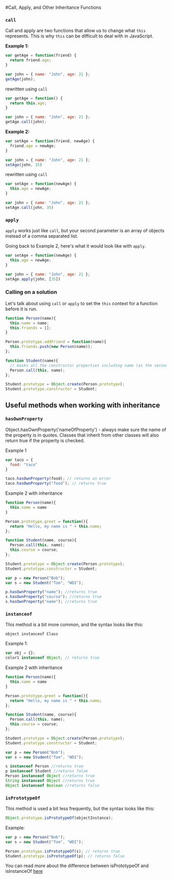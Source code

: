 #Call, Apply, and Other Inheritance Functions

### `call`

Call and apply are two functions that allow us to change what `this` represents. This is why `this` can be difficult to deal with in JavaScript.

**Example 1:**

```js
var getAge = function(friend) {
  return friend.age;
}

var john = { name: "John", age: 21 };
getAge(john);
```

rewritten using `call`

```js
var getAge = function() {
  return this.age;
}

var john = { name: "John", age: 21 };
getAge.call(john);
```

**Example 2:**

```js
var setAge = function(friend, newAge) {
  friend.age = newAge;
}

var john = { name: "John", age: 21 };
setAge(john, 35)
```

rewritten using `call`

```js
var setAge = function(newAge) {
  this.age = newAge;
}

var john = { name: "John", age: 21 };
setAge.call(john, 35)
```

### `apply`

`apply` works just like `call`, but your second parameter is an array of objects instead of a comma separated list.

Going back to Example 2, here's what it would look like with `apply`.

```js
var setAge = function(newAge) {
  this.age = newAge;
}

var john = { name: "John", age: 21 };
setAge.apply(john, [35])
```

### Calling on a solution

Let's talk about using `call` or `apply` to set the `this` context for a function before it is run.

```js
function Person(name){
  this.name = name;
  this.friends = [];
}

Person.prototype.addFriend = function(name){
  this.friends.push(new Person(name));
};

function Student(name){
  // masks all the constructor properties including name (as the second parameter)
  Person.call(this, name);
};

Student.prototype = Object.create(Person.prototype);
Student.prototype.constructor = Student;
```

## Useful methods when working with inheritance

### `hasOwnProperty`

Object.hasOwnProperty('nameOfProperty') - always make sure the name of the property is in quotes. Classes that inherit from other classes will also return true if the property is checked.

Example 1

```js
var taco = {
  food: "taco"
}

taco.hasOwnProperty(food); // returns an error
taco.hasOwnProperty("food"); // returns true
```

Example 2 with inheritance

```js
function Person(name){
  this.name = name
}

Person.prototype.greet = function(){
  return "Hello, my name is " + this.name;
};

function Student(name, course){
  Person.call(this, name);
  this.course = course;
};

Student.prototype = Object.create(Person.prototype);
Student.prototype.constructor = Student;

var p = new Person("Bob");
var s = new Student("Tom", "WDI");

p.hasOwnProperty("name"); //returns true
s.hasOwnProperty("course"); //returns true
s.hasOwnProperty("name"); //returns true
```

### `instanceof`

This method is a bit more common, and the syntax looks like this:

`object instanceof Class`

Example 1:

```js
var obj = {};
color1 instanceof Object; // returns true
```

Example 2 with inheritance

```js
function Person(name){
  this.name = name
}

Person.prototype.greet = function(){
  return "Hello, my name is " + this.name;
};

function Student(name, course){
  Person.call(this, name);
  this.course = course;
};

Student.prototype = Object.create(Person.prototype);
Student.prototype.constructor = Student;

var p = new Person("Bob");
var s = new Student("Tom", "WDI");

s instanceof Person //returns true
p instanceof Student //returns false
Person instanceof Object //returns true
String instanceof Object //returns true
Object instanceof Boolean //returns false
```

### `isPrototypeOf`

This method is used a bit less frequently, but the syntax looks like this:

```js
Object.prototype.isPrototypeOf(objectInstance);
```

Example:

```js
var p = new Person("Bob");
var s = new Student("Tom", "WDI");

Person.prototype.isPrototypeOf(s); // returns true
Student.prototype.isPrototypeOf(p); // returns false
```

You can read more about the difference between isPrototypeOf and isInstanceOf [here](http://stackoverflow.com/questions/2464426/whats-the-difference-between-isprototypeof-and-instanceof-in-javascript)

